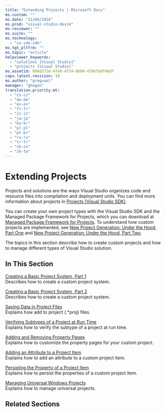 ```yaml
---
title: "Extending Projects | Microsoft Docs"
ms.custom: ""
ms.date: "11/04/2016"
ms.prod: "visual-studio-dev14"
ms.reviewer: ""
ms.suite: ""
ms.technology: 
  - "vs-ide-sdk"
ms.tgt_pltfrm: ""
ms.topic: "article"
helpviewer_keywords: 
  - "solutions [Visual Studio]"
  - "projects [Visual Studio]"
ms.assetid: 096d273d-4fe9-4f24-9b00-470bfbdf4bdf
caps.latest.revision: 10
ms.author: "gregvanl"
manager: "ghogen"
translation.priority.mt: 
  - "cs-cz"
  - "de-de"
  - "es-es"
  - "fr-fr"
  - "it-it"
  - "ja-jp"
  - "ko-kr"
  - "pl-pl"
  - "pt-br"
  - "ru-ru"
  - "tr-tr"
  - "zh-cn"
  - "zh-tw"
---
```

# Extending Projects
Projects and solutions are the ways Visual Studio organizes code and resource files into compilation and deployment units. You can find more information about projects in [Projects (Visual Studio SDK)](../extensibility/extending-projects.md).  
  
 You can create your own project types with the Visual Studio SDK and the Managed Package Framework for Projects, which you can download at [Managed Package Framework for Projects](http://mpfproj12.codeplex.com/). To understand how custom projects are implemented, see [New Project Generation: Under the Hood, Part One](../extensibility/internals/new-project-generation-under-the-hood-part-one.md) and [New Project Generation: Under the Hood, Part Two](../extensibility/internals/new-project-generation-under-the-hood-part-two.md).  
  
 The topics in this section describe how to create custom projects and how to manage different types of Visual Studio solution.  
  
## In This Section  
 [Creating a Basic Project System, Part 1](../extensibility/creating-a-basic-project-system-part-1.md)  
 Describes how to create a custom project system.  
  
 [Creating a Basic Project System, Part 2](../extensibility/creating-a-basic-project-system-part-2.md)  
 Describes how to create a custom project system.  
  
 [Saving Data in Project Files](../extensibility/saving-data-in-project-files.md)  
 Explains how add to project (.*proj) files.  
  
 [Verifying Subtypes of a Project at Run Time](../extensibility/verifying-subtypes-of-a-project-at-run-time.md)  
 Explains how to verify the subtype of a project at run time.  
  
 [Adding and Removing Property Pages](../extensibility/adding-and-removing-property-pages.md)  
 Explains how to customize the property pages for your custom project.  
  
 [Adding an Attribute to a Project Item](../extensibility/adding-an-attribute-to-a-project-item.md)  
 Explains how to add an attribute to a custom project item.  
  
 [Persisting the Property of a Project Item](../extensibility/persisting-the-property-of-a-project-item.md)  
 Explains how to persist the properties of a custom project item.  
  
 [Managing Universal Windows Projects](../extensibility/managing-universal-windows-projects.md)  
 Explains how to manage universal projects.  
  
## Related Sections